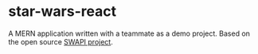 # star-wars-react

A MERN application written with a teammate as a demo project. Based on the open source [SWAPI project](swapi.online).